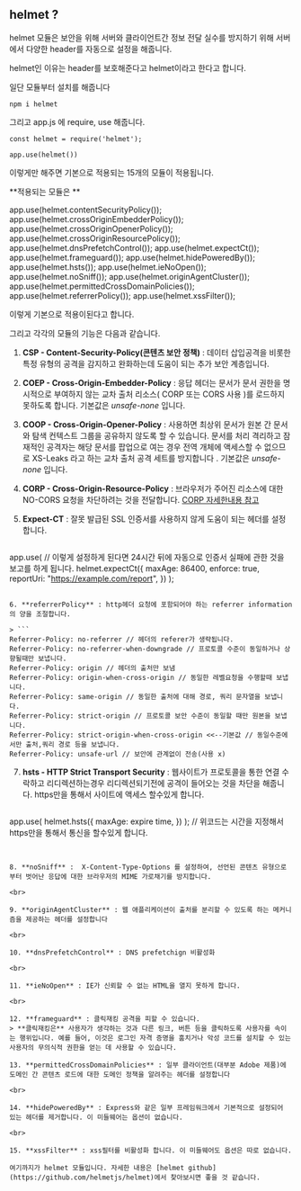 ## helmet ?

helmet 모듈은 보안을 위해 서버와 클라이언트간 정보 전달 실수를 방지하기 위해 
서버에서 다양한 header를 자동으로 설정을 해줍니다.

helmet인 이유는 header를 보호해준다고 helmet이라고 한다고 합니다. 

일단 모듈부터 설치를 해줍니다
```
npm i helmet
```

그리고 app.js 에 require, use 해줍니다.

```
const helmet = require('helmet');

app.use(helmet())
```
이렇게만 해주면 기본으로 적용되는 15개의 모듈이 적용됩니다.


**적용되는 모듈은 **

app.use(helmet.contentSecurityPolicy());
app.use(helmet.crossOriginEmbedderPolicy());
app.use(helmet.crossOriginOpenerPolicy());
app.use(helmet.crossOriginResourcePolicy());
app.use(helmet.dnsPrefetchControl());
app.use(helmet.expectCt());
app.use(helmet.frameguard());
app.use(helmet.hidePoweredBy());
app.use(helmet.hsts());
app.use(helmet.ieNoOpen());
app.use(helmet.noSniff());
app.use(helmet.originAgentCluster());
app.use(helmet.permittedCrossDomainPolicies());
app.use(helmet.referrerPolicy());
app.use(helmet.xssFilter());

이렇게 기본으로 적용이된다고 합니다.

그리고 각각의 모듈의 기능은 다음과 같습니다.

1. **CSP - Content-Security-Policy(콘텐츠 보안 정책)** : 데이터 삽입공격을 비롯한 특정 유형의 공격을 감지하고 완화하는데 도움이 되는 추가 보안 계층입니다.

2. **COEP - Cross-Origin-Embedder-Policy** : 응답 헤더는 문서가 문서 권한을 명시적으로 부여하지 않는 교차 출처 리소스( CORP 또는 CORS 사용 )를 로드하지 못하도록 합니다.
기본값은 _unsafe-none_ 입니다.

3. **COOP - Cross-Origin-Opener-Policy** : 사용하면 최상위 문서가 원본 간 문서와 탐색 컨텍스트 그룹을 공유하지 않도록 할 수 있습니다. 문서를 처리 격리하고 잠재적인 공격자는 해당 문서를 팝업으로 여는 경우 전역 개체에 액세스할 수 없으므로 XS-Leaks 라고 하는 교차 출처 공격 세트를 방지합니다 .
기본값은 _unsafe-none_ 입니다.

4. **CORP - Cross-Origin-Resource-Policy** : 브라우저가 주어진 리소스에 대한 NO-CORS 요청을 차단하려는 것을 전달합니다. [CORP 자세한내용 참고](https://resourcepolicy.fyi/)

5. **Expect-CT** : 잘못 발급된 SSL 인증서를 사용하지 않게 도움이 되는 헤더를 설정합니다.

> ```
app.use( // 이렇게 설정하게 된다면 24시간 뒤에 자동으로 인증서 실패에 관한 것을 보고를 하게 됩니다.
  helmet.expectCt({
    maxAge: 86400,
    enforce: true,
    reportUri: "https://example.com/report",
  })
);
```

6. **referrerPolicy** : http헤더 요청에 포함되어야 하는 referrer information의 양을 조절합니다. 

> ```
Referrer-Policy: no-referrer // 헤더의 referer가 생략됩니다.
Referrer-Policy: no-referrer-when-downgrade // 프로토콜 수준이 동일하거나 상향될때만 보냅니다.
Referrer-Policy: origin // 헤더의 출처만 보냄
Referrer-Policy: origin-when-cross-origin // 동일한 레벨요청을 수행할때 보냅니다.
Referrer-Policy: same-origin // 동일한 출처에 대해 경로, 쿼리 문자열을 보냅니다.
Referrer-Policy: strict-origin // 프로토콜 보안 수준이 동일할 때만 원본을 보냅니다.
Referrer-Policy: strict-origin-when-cross-origin <<--기본값 // 동일수준에서만 출처,쿼리 경로 등을 보냅니다.
Referrer-Policy: unsafe-url // 보안에 관계없이 전송(사용 x)
```

7. **hsts - HTTP Strict Transport Security** : 웹사이트가 프로토콜을 통한 연결 수락하고 리디렉션하는경우 리디렉션되기전에 공격이 들어오는 것을 차단을 해줍니다. https만을 통해서 사이트에 액세스 할수있게 합니다.

>```
app.use(
  helmet.hsts({
    maxAge: expire time,
  })
);
// 위코드는 시간을 지정해서 https만을 통해서 통신을 할수있게 합니다.
```


8. **noSniff** :  X-Content-Type-Options 를 설정하여, 선언된 콘텐츠 유형으로부터 벗어난 응답에 대한 브라우저의 MIME 가로채기를 방지합니다.

<br>

9. **originAgentCluster** : 웹 애플리케이션이 출처를 분리할 수 있도록 하는 메커니즘을 제공하는 헤더를 설정합니다

<br>

10. **dnsPrefetchControl** : DNS prefetchign 비활성화

<br>

11. **ieNoOpen** : IE가 신뢰할 수 없는 HTML을 열지 못하게 합니다.

<br>

12. **frameguard** : 클릭재킹 공격을 피할 수 있습니다.
> **클릭재킹은** 사용자가 생각하는 것과 다른 링크, 버튼 등을 클릭하도록 사용자를 속이는 행위입니다. 예를 들어, 이것은 로그인 자격 증명을 훔치거나 악성 코드를 설치할 수 있는 사용자의 무의식적 권한을 얻는 데 사용할 수 있습니다. 

13. **permittedCrossDomainPolicies** : 일부 클라이언트(대부분 Adobe 제품)에 도메인 간 콘텐츠 로드에 대한 도메인 정책을 알려주는 헤더를 설정합니다 

<br>

14. **hidePoweredBy** : Express와 같은 일부 프레임워크에서 기본적으로 설정되어 있는 헤더를 제거합니다. 이 미들웨어는 옵션이 없습니다.

<br>

15. **xssFilter** : xss필터를 비활성화 합니다. 이 미들웨어도 옵션은 따로 없습니다.

여기까지가 helmet 모듈입니다. 자세한 내용은 [helmet github](https://github.com/helmetjs/helmet)에서 찾아보시면 좋을 것 같습니다.
